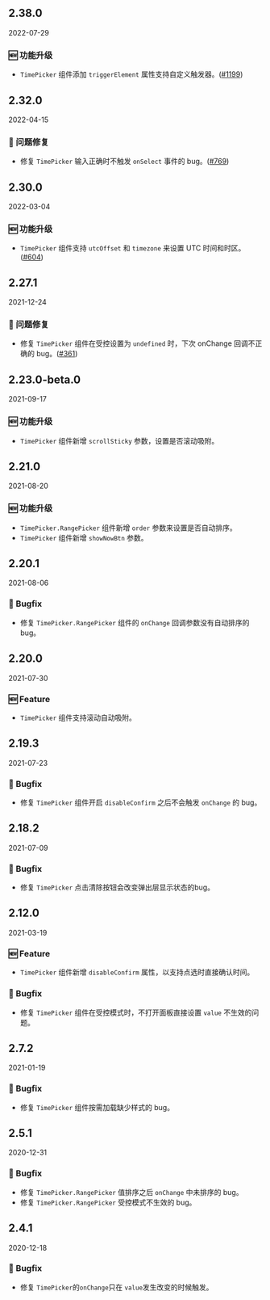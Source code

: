 ## 2.38.0

2022-07-29

### 🆕 功能升级

- `TimePicker` 组件添加 `triggerElement` 属性支持自定义触发器。([#1199](https://github.com/arco-design/arco-design/pull/1199))

## 2.32.0

2022-04-15

### 🐛 问题修复

- 修复 `TimePicker` 输入正确时不触发 `onSelect` 事件的 bug。([#769](https://github.com/arco-design/arco-design/pull/769))

## 2.30.0

2022-03-04

### 🆕 功能升级

- `TimePicker` 组件支持 `utcOffset` 和 `timezone` 来设置 UTC 时间和时区。([#604](https://github.com/arco-design/arco-design/pull/604))

## 2.27.1

2021-12-24

### 🐛 问题修复

- 修复 `TimePicker` 组件在受控设置为 `undefined` 时，下次 onChange 回调不正确的 bug。([#361](https://github.com/arco-design/arco-design/pull/361))

## 2.23.0-beta.0

2021-09-17

### 🆕 功能升级

- `TimePicker` 组件新增 `scrollSticky` 参数，设置是否滚动吸附。

## 2.21.0

2021-08-20

### 🆕 功能升级

- `TimePicker.RangePicker` 组件新增 `order` 参数来设置是否自动排序。
- `TimePicker` 组件新增 `showNowBtn` 参数。

## 2.20.1

2021-08-06

### 🐛 Bugfix

- 修复 `TimePicker.RangePicker` 组件的 `onChange` 回调参数没有自动排序的 bug。



## 2.20.0

2021-07-30

### 🆕 Feature

- `TimePicker` 组件支持滚动自动吸附。

## 2.19.3

2021-07-23

### 🐛 Bugfix

- 修复 `TimePicker` 组件开启 `disableConfirm` 之后不会触发 `onChange` 的 bug。

## 2.18.2

2021-07-09

### 🐛 Bugfix

- 修复 `TimePicker` 点击清除按钮会改变弹出层显示状态的bug。

## 2.12.0

2021-03-19

### 🆕 Feature

- `TimePicker` 组件新增 `disableConfirm` 属性，以支持点选时直接确认时间。

### 🐛 Bugfix

- 修复 `TimePicker` 组件在受控模式时，不打开面板直接设置 `value` 不生效的问题。

## 2.7.2

2021-01-19

### 🐛 Bugfix

- 修复 `TimePicker` 组件按需加载缺少样式的 bug。



## 2.5.1

2020-12-31

### 🐛 Bugfix

- 修复 `TimePicker.RangePicker` 值排序之后 `onChange` 中未排序的 bug。
- 修复 `TimePicker.RangePicker` 受控模式不生效的 bug。

## 2.4.1

2020-12-18

### 🐛 Bugfix

- 修复 `TimePicker`的`onChange`只在 `value`发生改变的时候触发。

